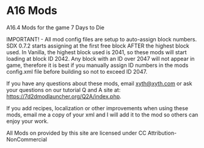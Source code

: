 # A16 Mods
A16.4 Mods for the game 7 Days to Die

IMPORTANT! - All mod config files are setup to auto-assign block numbers.  SDX 0.7.2 starts assigning at the first free block AFTER the highest block used.  In Vanilla, the highest block used is 2041, so these mods will start loading at block ID 2042.  Any block with an ID over 2047 will not appear in game, therefore it is best if you manually assign ID numbers in the mods config.xml file before building so not to exceed ID 2047.

If you have any questions about these mods, email xyth@xyth.com or ask your questions on our tutorial Q and A site at: https://7d2dmodlauncher.org/Q2A/index.php.  

If you add recipes, localization or other improvements when using these mods, email me a copy of your xml and I will add it to the mod so others can enjoy your work.

All Mods on provided by this site are licensed under CC Attribution-NonCommercial
